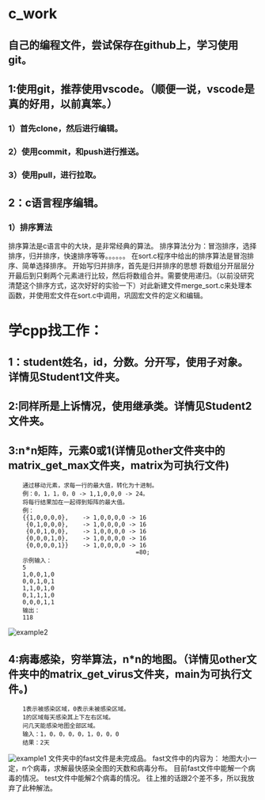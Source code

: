 # c_work
## 自己的编程文件，尝试保存在github上，学习使用git。

## 1:使用git，推荐使用vscode。（顺便一说，vscode是真的好用，以前真笨。）
###     1）首先clone，然后进行编辑。

###     2）使用commit，和push进行推送。

###     3）使用pull，进行拉取。

## 2：c语言程序编辑。
###     1）排序算法
排序算法是c语言中的大块，是非常经典的算法。
排序算法分为：冒泡排序，选择排序，归并排序，快速排序等等。。。。。。
在sort.c程序中给出的排序算法是冒泡排序、简单选择排序。
开始写归并排序，首先是归并排序的思想
        将数组分开层层分开最后到只剩两个元素进行比较，然后将数组合并。需要使用递归。（以前没研究清楚这个排序方式，这次好好的实验一下）对此新建文件merge_sort.c来处理本函数，并使用宏文件在sort.c中调用，巩固宏文件的定义和编辑。
        


# 学cpp找工作：
##      1：student姓名，id，分数。分开写，使用子对象。详情见Student1文件夹。

##      2:同样所是上诉情况，使用继承类。详情见Student2文件夹。

##      3:n*n矩阵，元素0或1(详情见other文件夹中的matrix_get_max文件夹，matrix为可执行文件)
        通过移动元素，求每一行的最大值，转化为十进制。
        例：0，1，1，0，0 -> 1,1,0,0,0 -> 24。
        将每行结果加在一起得到矩阵的最大值。
        例：
        {{1,0,0,0,0},    -> 1,0,0,0,0 -> 16
         {0,1,0,0,0},    -> 1,0,0,0,0 -> 16
         {0,0,1,0,0},    -> 1,0,0,0,0 -> 16
         {0,0,0,1,0},    -> 1,0,0,0,0 -> 16
         {0,0,0,0,1}}    -> 1,0,0,0,0 -> 16
                                        =80;
        示例输入：
        5
        1,0,0,1,0
        0,0,1,0,1
        1,1,0,1,0
        0,1,1,1,0
        0,0,0,1,1
        输出：
        118
![example2](https://user-images.githubusercontent.com/51808365/157044818-4d0b3595-805b-4fc7-9a2f-125c03bdd57c.png)


##      4:病毒感染，穷举算法，n*n的地图。（详情见other文件夹中的matrix_get_virus文件夹，main为可执行文件。)
        1表示被感染区域，0表示未被感染区域。
        1的区域每天感染其上下左右区域。
        问几天能感染地图全部区域。
        输入：1，0，0，0，0，1，0，0，0
        结果：2天
![example1](https://user-images.githubusercontent.com/51808365/157042843-66b28d83-5e8c-4631-81b4-db00dd967eae.png)
        文件夹中的fast文件是未完成品。
        fast文件中的内容为：
                地图大小一定，n个病毒，求解最快感染全图的天数和病毒分布。
                目前fast文件中能解一个病毒的情况。
                test文件中能解2个病毒的情况。
                往上推的话跟2个差不多，所以我放弃了此种解法。